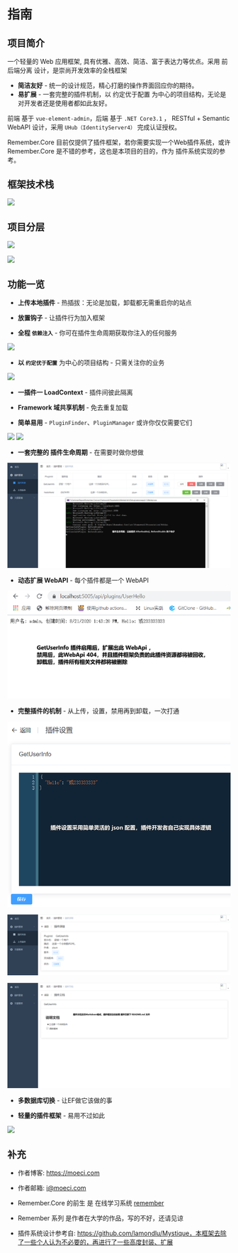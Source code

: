 # 指南

## 项目简介

一个轻量的 Web 应用框架, 具有优雅、高效、简洁、富于表达力等优点。采用 前后端分离 设计，是崇尚开发效率的全栈框架

- **简洁友好** - 统一的设计规范，精心打磨的操作界面回应你的期待。
- **易扩展** - 一套完整的插件机制，以 约定优于配置 为中心的项目结构，无论是对开发者还是使用者都如此友好。

前端 基于 `vue-element-admin`，后端 基于 `.NET Core3.1` ， RESTful + Semantic WebAPI 设计，采用 `UHub（IdentityServer4）` 完成认证授权。

Remember.Core 目前仅提供了插件框架，若你需要实现一个Web插件系统，或许 Remember.Core 是不错的参考，这也是本项目的目的，作为 插件系统实现的参考。

## 框架技术栈

![](/images/Remember.Core生态.png)

## 项目分层

![](/images/project-structure.png)

![](/images/PluginCore.png)

## 功能一览

- **上传本地插件** - 热插拔：无论是加载，卸载都无需重启你的站点

- **放置钩子** - 让插件行为加入框架

- **全程 `依赖注入`** - 你可在插件生命周期获取你注入的任何服务

![](/images/pluginDependence.png)

- **以 `约定优于配置`** 为中心的项目结构 - 只需关注你的业务

![](/images/plugin-structure.png)

- **一插件一 LoadContext** - 插件间彼此隔离

- **Framework 域共享机制** - 免去重复加载

- **简单易用** - `PluginFinder`、`PluginManager` 或许你仅仅需要它们

![](/images/PluginFinder.png)
![](/images/PluginManager.png)

- **一套完整的 插件生命周期** - 在需要时做你想做

![](/images/screenshot/2020-10-29-18-33-40.png)

- **动态扩展 WebAPI** - 每个插件都是一个 WebAPI

![](/images/screenshot/2020-10-29-18-40-28.png)

- **完整插件的机制** - 从上传，设置，禁用再到卸载，一次打通

![](/images/screenshot/2020-10-29-18-41-59.png)

![](/images/screenshot/2020-10-29-18-42-27.png)

![](/images/screenshot/2020-10-29-18-44-05.png)

- **多数据库切换** - 让EF做它该做的事


- **轻量的插件框架** - 易用不过如此

![](/images/screenshot/2020-11-24-19-49-49.png)


## 补充

- 作者博客: https://moeci.com

- 作者邮箱: i@moeci.com

- Remember.Core 的前生 是 在线学习系统 [remember](https://github.com/yiyungent/remember)

- Remember 系列 是作者在大学的作品，写的不好，还请见谅

- 插件系统设计参考自: https://github.com/lamondlu/Mystique，本框架去除了一些个人认为不必要的，再进行了一些高度封装、扩展
